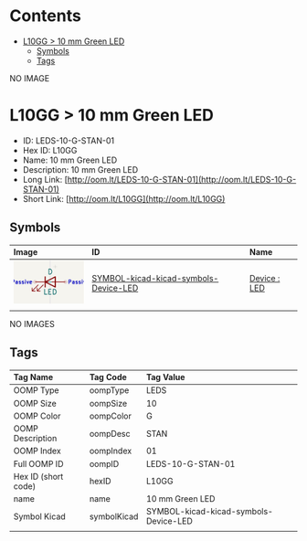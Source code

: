 



Contents
========

* [L10GG > 10 mm Green LED](#l10gg--10-mm-green-led)
	* [Symbols](#symbols)
	* [Tags](#tags)
  
NO IMAGE  
# L10GG > 10 mm Green LED

- ID: LEDS-10-G-STAN-01
- Hex ID: L10GG
- Name: 10 mm Green LED
- Description: 10 mm Green LED
- Long Link: [http://oom.lt/LEDS-10-G-STAN-01](http://oom.lt/LEDS-10-G-STAN-01)
- Short Link: [http://oom.lt/L10GG](http://oom.lt/L10GG)

## Symbols
  

|Image|ID|Name|
| :--- | :--- | :--- |
|[![](https://raw.githubusercontent.com/oomlout/oomlout_OOMP_eda_V2/main/SYMBOL/kicad/kicad-symbols/Device/LED/image_140.png)](https://github.com/oomlout/oomlout_OOMP_eda_V2/tree/main/SYMBOL/kicad/kicad-symbols/Device/LED/)|[SYMBOL-kicad-kicad-symbols-Device-LED](https://github.com/oomlout/oomlout_OOMP_eda_V2/tree/main/SYMBOL/kicad/kicad-symbols/Device/LED/)|[Device : LED](https://github.com/oomlout/oomlout_OOMP_eda_V2/tree/main/SYMBOL/kicad/kicad-symbols/Device/LED/)|
||||
  
NO IMAGES  
## Tags
  

|Tag Name|Tag Code|Tag Value|
| :--- | :--- | :--- |
|OOMP Type|oompType|LEDS|
|OOMP Size|oompSize|10|
|OOMP Color|oompColor|G|
|OOMP Description|oompDesc|STAN|
|OOMP Index|oompIndex|01|
|Full OOMP ID|oompID|LEDS-10-G-STAN-01|
|Hex ID (short code)|hexID|L10GG|
|name|name|10 mm Green LED|
|Symbol Kicad|symbolKicad|SYMBOL-kicad-kicad-symbols-Device-LED|
||||
